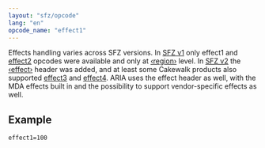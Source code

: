 ```yaml
---
layout: "sfz/opcode"
lang: "en"
opcode_name: "effect1"
---
```


Effects handling varies across SFZ versions. In [SFZ v1](/misc/sfz1) only effect1
and [effect2](effect2) opcodes were available and only at [‹region›](/headers/region) level.
In [SFZ v2](/misc/sfz2) the [‹effect›](/headers/effect) header was added, and at least some Cakewalk
products also supported [effect3](effect3) and [effect4](effect4). ARIA uses the effect
header as well, with the MDA effects built in and the possibility to
support vendor-specific effects as well.

## Example

```
effect1=100
```
